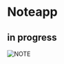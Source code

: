 # Noteapp
## in progress

![NOTE](https://user-images.githubusercontent.com/54118955/126898692-14bf898c-38ac-4163-b8d5-9ca657607b5b.PNG)


